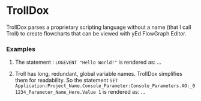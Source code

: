 # TrollDox
TrollDox parses a proprietary scripting language without a name (that I call Troll) to create flowcharts that can be viewed with yEd FlowGraph Editor.

### Examples
1. The statement : `LOGEVENT "Hello World!"` is rendered as:
...

2. Troll has long, redundant, global variable names. TrollDox simplifies them for readability. So the statement `SET Application:Project_Name.Console_Parameter:Console_Parameters.AO:_01234_Parameter_Name_Here.Value 1` is rendered as: ...
